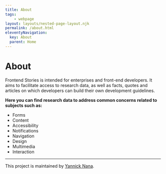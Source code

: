 ```yaml
---
title: About
tags: 
    - webpage
layout: layouts/nested-page-layout.njk
permalink: /about.html
eleventyNavigation:
  key: About
  parent: Home
---
```


# About

Frontend Stories is intended for enterprises and front-end developers. It aims to facilitate access to research data, as well as facts, quotes and articles on which developers can build their own development guidelines. 

**Here you can find research data to address common concerns related to subjects such as:**
- Forms
- Content
- Accessibility 
- Notifications 
- Navigation
- Design 
- Multimedia 
- Interaction 

---

This project is maintained by [Yannick Nana](https://yannicknana.fr).


